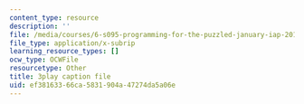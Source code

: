 ```yaml
---
content_type: resource
description: ''
file: /media/courses/6-s095-programming-for-the-puzzled-january-iap-2018/ef38163366ca5831904a47274da5a06e_6FYk-3vt4FE.vtt
file_type: application/x-subrip
learning_resource_types: []
ocw_type: OCWFile
resourcetype: Other
title: 3play caption file
uid: ef381633-66ca-5831-904a-47274da5a06e
---
```


